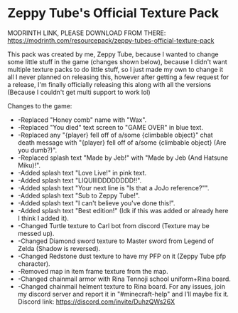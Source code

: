 # Zeppy Tube's Official Texture Pack

MODRINTH LINK, PLEASE DOWNLOAD FROM THERE: https://modrinth.com/resourcepack/zeppy-tubes-official-texture-pack

This pack was created by me, Zeppy Tube, because I wanted to change some little stuff in the game (changes shown below), because I didn't want multiple texture packs to do little stuff, so I just made my own to change it all
I never planned on releasing this, however after getting a few request for a release, I'm finally officially releasing this along with all the versions (Because I couldn't get multi support to work lol)

Changes to the game:
- -Replaced "Honey comb" name with "Wax".
- -Replaced "You died" text screen to "GAME OVER" in blue text.
- -Replaced any "{player} fell off of a/some {climbable object}" chat death message with "{player} fell off of a/some {climbable object} (Are you dumb?)".
- -Replaced splash text "Made by Jeb!" with "Made by Jeb (And Hatsune Miku)!".
- -Added splash text "Love Live!" in pink text.
- -Added splash text "LIQUIIIDDDDDDDD!!".
- -Added splash text "Your next line is "Is that a JoJo reference?"".
- -Added splash text "Sub to Zeppy Tube!".
- -Added splash text "I can't believe you've done this!".
- -Added splash text "Best edition!" (Idk if this was added or already here I think I added it).
- -Changed Turtle texture to Carl bot from discord (Texture may be messed up).
- -Changed Diamond sword texture to Master sword from Legend of Zelda (Shadow is reversed).
- -Changed Redstone dust texture to have my PFP on it (Zeppy Tube pfp character).
- -Removed map in item frame texture from the map.
- -Changed chainmail armor with Rina Tennoji school uniform+Rina board.
- -Changed chainmail helment texture to Rina board.
For any issues, join my discord server and report it in "#minecraft-help" and I'll maybe fix it. Discord link: https://discord.com/invite/DuhzQWs26X
